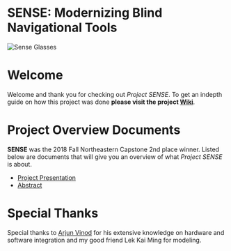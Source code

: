 # SENSE: Modernizing Blind Navigational Tools
![Sense Glasses](https://github.com/logordon/SENSE/blob/master/Project%20Images/DSC06593.JPG)

# Welcome
Welcome and thank you for checking out _Project SENSE_. To get an indepth guide on how this project was done **please visit the project [Wiki](https://github.com/logordon/SENSE/wiki)**.

# Project Overview Documents
**SENSE** was the 2018 Fall Northeastern Capstone 2nd place winner. Listed below are documents that will give you an overview of what _Project SENSE_ is about.
* [Project Presentation](https://github.com/logordon/SENSE/blob/master/Presentation%20Documents/SENSE%20Final%20Presentation.pdf)
* [Abstract](https://github.com/logordon/SENSE/blob/master/Presentation%20Documents/Abstract.pdf)

# Special Thanks
Special thanks to [Arjun Vinod](https://github.com/arjun7965) for his extensive knowledge on hardware and software integration and my good friend Lek Kai Ming for modeling. 
